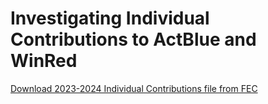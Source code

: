 # Investigating Individual Contributions to ActBlue and WinRed
[Download 2023-2024 Individual Contributions file from FEC](https://www.fec.gov/files/bulk-downloads/2024/indiv24.zip)

